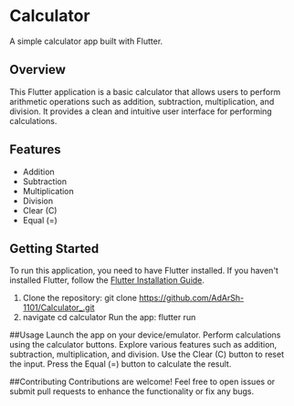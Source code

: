 # Calculator

A simple calculator app built with Flutter.

## Overview

This Flutter application is a basic calculator that allows users to perform arithmetic operations such as addition, subtraction, multiplication, and division. It provides a clean and intuitive user interface for performing calculations.

## Features

- Addition
- Subtraction
- Multiplication
- Division
- Clear (C)
- Equal (=)

## Getting Started

To run this application, you need to have Flutter installed. If you haven't installed Flutter, follow the [Flutter Installation Guide](https://flutter.dev/docs/get-started/install).

1. Clone the repository:
   git clone https://github.com/AdArSh-1101/Calculator_.git
1. navigate
   cd calculator
Run the app:
  flutter run

##Usage
Launch the app on your device/emulator.
Perform calculations using the calculator buttons.
Explore various features such as addition, subtraction, multiplication, and division.
Use the Clear (C) button to reset the input.
Press the Equal (=) button to calculate the result.


##Contributing
Contributions are welcome! Feel free to open issues or submit pull requests to enhance the functionality or fix any bugs.
